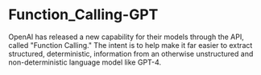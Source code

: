# Function_Calling-GPT
OpenAI has released a new capability for their models through the API, called "Function Calling." The intent is to help make it far easier to extract structured, deterministic, information from an otherwise unstructured and non-deterministic language model like GPT-4.
